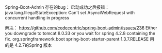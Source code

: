 Spring-Boot-Admin 存在的bug：
启动成功之后报错：
java.lang.IllegalStateException: Can't set AsyncWebRequest with concurrent handling in progress

解决：
https://github.com/codecentric/spring-boot-admin/issues/236
Either you downgrade to tomcat 8.0.33 or you wait for spring 4.2.8 containing the fix.
<parent>
        <groupId>org.springframework.boot</groupId>
        <artifactId>spring-boot-starter-parent</artifactId>
        <version>1.3.7.RELEASE</version>
        <relativePath/> <!-- lookup parent from repository -->
    </parent>
    用的是 4.2.7的Spring 版本